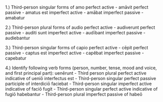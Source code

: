 1.) Third-person singular forms of amo
perfect active - amāvit
perfect passive - amatus est
imperfect active - amābat
imperfect passive - amabatur

 2.) Third-person plural forms of audio
perfect active - audiverunt
perfect passive - auditi sunt
imperfect active - audībant
imperfect passive - audiebantur

3.) Third-person singular forms of capio
perfect active - cēpit
perfect passive - captus est
imperfect active - capĕbat
imperfect passive - capebatur

4.) Identify following verb forms (person, number, tense, mood and voice, and first principal part):
uenērunt - Third person plural perfect active indicative of ueniō
interfectus est - Third-person singular perfect passive participle of interdiciō
faciebat - Third-person singular imperfect active indicative of faciō
fugit - Third-person singular perfect active indicative of fugiō 
habebantur - Third-person plural imperfect passive of habeō
